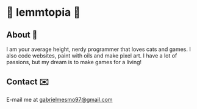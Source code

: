 # 🦋 lemmtopia 🦋

## About 📔

I am your average height, nerdy programmer that loves cats and games. I also code websites, paint with oils and make pixel art. I have a lot of passions, but my dream is to make games for a living!

## Contact ✉️

E-mail me at gabrielmesmo97@gmail.com

<!---
lemmtopia/lemmtopia is a ✨ special ✨ repository because its `README.md` (this file) appears on your GitHub profile.
You can click the Preview link to take a look at your changes.
--->
